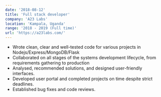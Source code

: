 ```yaml
---
date: '2018-08-12'
title: 'Full stack developer'
company: 'A23 Labs'
location: 'Kampala, Uganda'
range: '2018 - 2019 (Full time)'
url: 'https://a23labs.com/'
---
```


- Wrote clean, clear and well-tested code for various projects in Nodejs/Express/MongoDB/Flask
- Collaborated on all stages of the systems development lifecycle, from requirements gathering to production
- Analysed, recommended solutions, and designed user-friendly interfaces.
- Developed user portal and completed projects on time despite strict deadlines.
- Established bug fixes and code reviews.
